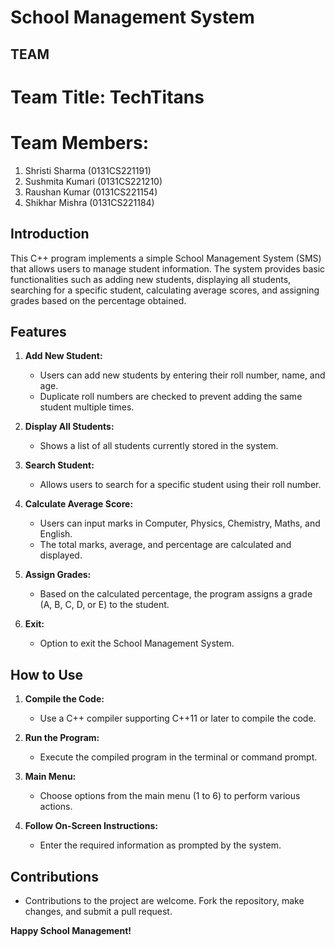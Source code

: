# School Management System 

## TEAM

# Team Title: TechTitans

# Team Members:
1. Shristi Sharma  (0131CS221191)
2. Sushmita Kumari (0131CS221210)
3. Raushan Kumar   (0131CS221154)
4. Shikhar Mishra  (0131CS221184)

## Introduction

This C++ program implements a simple School Management System (SMS) that allows users to manage student information. The system provides basic functionalities such as adding new students, displaying all students, searching for a specific student, calculating average scores, and assigning grades based on the percentage obtained.

## Features

1. **Add New Student:**
   - Users can add new students by entering their roll number, name, and age.
   - Duplicate roll numbers are checked to prevent adding the same student multiple times.

2. **Display All Students:**
   - Shows a list of all students currently stored in the system.

3. **Search Student:**
   - Allows users to search for a specific student using their roll number.

4. **Calculate Average Score:**
   - Users can input marks in Computer, Physics, Chemistry, Maths, and English.
   - The total marks, average, and percentage are calculated and displayed.

5. **Assign Grades:**
   - Based on the calculated percentage, the program assigns a grade (A, B, C, D, or E) to the student.

6. **Exit:**
   - Option to exit the School Management System.

## How to Use

1. **Compile the Code:**
   - Use a C++ compiler supporting C++11 or later to compile the code.

2. **Run the Program:**
   - Execute the compiled program in the terminal or command prompt.

3. **Main Menu:**
   - Choose options from the main menu (1 to 6) to perform various actions.

4. **Follow On-Screen Instructions:**
   - Enter the required information as prompted by the system.

## Contributions

- Contributions to the project are welcome. Fork the repository, make changes, and submit a pull request.

**Happy School Management!**
